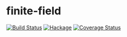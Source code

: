 finite-field
============

[![Build Status](https://secure.travis-ci.org/msakai/finite-field.png?branch=master)](http://travis-ci.org/msakai/finite-field) [![Hackage](https://budueba.com/hackage/finite-field)](https://hackage.haskell.org/package/finite-field) [![Coverage Status](https://coveralls.io/repos/msakai/finite-field/badge.svg)](https://coveralls.io/r/msakai/finite-field)
